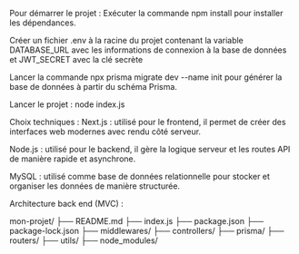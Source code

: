 Pour démarrer le projet :
Exécuter la commande npm install pour installer les dépendances.

Créer un fichier .env à la racine du projet contenant la variable DATABASE_URL avec les informations de connexion à la base de données et JWT_SECRET  avec  la clé secrète

Lancer la commande npx prisma migrate dev --name init pour générer la base de données à partir du schéma Prisma.

Lancer le projet : node index.js


Choix techniques : 
Next.js : utilisé pour le frontend, il permet de créer des interfaces web modernes avec rendu côté serveur.

Node.js : utilisé pour le backend, il gère la logique serveur et les routes API de manière rapide et asynchrone.

MySQL : utilisé comme base de données relationnelle pour stocker et organiser les données de manière structurée.





Architecture back end (MVC) : 

mon-projet/
├── README.md
├── index.js
├── package.json
├── package-lock.json
├── middlewares/
├── controllers/
├── prisma/
├── routers/
├── utils/
├── node_modules/






